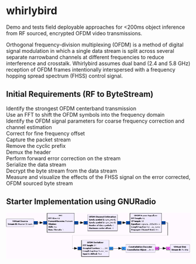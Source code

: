 # whirlybird
Demo and tests field deployable approaches for &lt;200ms object inference from RF sourced, encrypted OFDM video transmissions.  

Orthogonal frequency-division multiplexing (OFDM) is a method of digital signal modulation in which a single data stream is split across several separate narrowband channels at different frequencies to reduce interference and crosstalk.  Whirlybird assumes dual band (2.4 and 5.8 GHz) reception of OFDM frames intentionally interspersed with a frequency hopping spread spectrum (FHSS) control signal.  

## Initial Requirements (RF to ByteStream)   
Identify the strongest OFDM centerband transmission  
Use an FFT to shift the OFDM symbols into the frequency domain  
Identify the OFDM signal parameters for coarse frequency correction and channel estimation  
Correct for fine frequency offset  
Capture the packet stream  
Remove the cyclic prefix  
Demux the header    
Perform forward error correction on the stream  
Serialize the data stream  
Decrypt the byte stream from the data stream  
Measure and visualize the effects of the FHSS signal on the error corrected, OFDM sourced byte stream  

## Starter Implementation using GNURadio  
![alt text](Ofdm_rx_core.png)  
